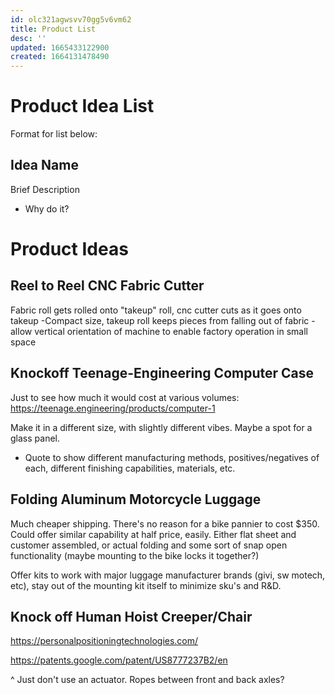 ```yaml
---
id: olc321agwsvv70gg5v6vm62
title: Product List
desc: ''
updated: 1665433122900
created: 1664131478490
---
```

# Product Idea List
Format for list below:
## Idea Name
Brief Description
- Why do it?

# Product Ideas
## Reel to Reel CNC Fabric Cutter
Fabric roll gets rolled onto "takeup" roll, cnc cutter cuts as it goes onto takeup 
-Compact size, takeup roll keeps pieces from falling out of fabric - allow vertical orientation of machine to enable factory operation in small space

## Knockoff Teenage-Engineering Computer Case
Just to see how much it would cost at various volumes: https://teenage.engineering/products/computer-1

Make it in a different size, with slightly different vibes. Maybe a spot for a glass panel. 
- Quote to show different manufacturing methods, positives/negatives of each, different finishing capabilities, materials, etc. 

## Folding Aluminum Motorcycle Luggage
Much cheaper shipping. There's no reason for a bike pannier to cost $350. Could offer similar capability at half price, easily. Either flat sheet and customer assembled, or actual folding and some sort of snap open functionality (maybe mounting to the bike locks it together?)

Offer kits to work with major luggage manufacturer brands (givi, sw motech, etc), stay out of the mounting kit itself to minimize sku's and R&D.



## Knock off Human Hoist Creeper/Chair
https://personalpositioningtechnologies.com/

https://patents.google.com/patent/US8777237B2/en

^ Just don't use an actuator. Ropes between front and back axles?

